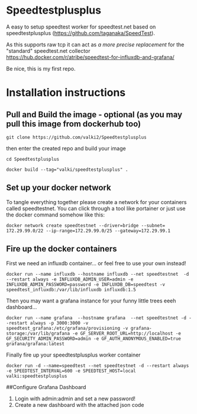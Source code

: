 # Speedtestplusplus

A easy to setup speedtest worker for speedtest.net based on speedtestplusplus (https://github.com/taganaka/SpeedTest). 

As this supports raw tcp it can act as *a more precise replacement* for the "standard" speedtest.net collector https://hub.docker.com/r/atribe/speedtest-for-influxdb-and-grafana/

Be nice, this is my first repo.


# Installation instructions
## Pull and Build the image - optional (as you may pull this image from dockerhub too)
`git clone https://github.com/valki2/Speedtestplusplus`

then enter the created repo and build your image

`cd Speedtestplusplus`

`docker build --tag="valki/speedtestplusplus" .`


## Set up your docker network
To tangle everything together please create a network for your containers called speedtestnet. You can click through a tool like portainer or just use the docker command somehow like this:
```
docker network create speedtestnet --driver=bridge --subnet=	172.29.99.0/22 --ip-range=172.29.99.0/25 --gateway=172.29.99.1 
  ```
    
## Fire up the docker containers
First we need an influxdb container... or feel free to use your own instead!

`docker run --name influxdb --hostname influxdb --net speedtestnet  -d --restart always -e INFLUXDB_ADMIN_USER=admin -e INFLUXDB_ADMIN_PASSWORD=password -e INFLUXDB_DB=speedtest -v speedtest_influxdb:/var/lib/influxdb influxdb:1.5`

Then you may want a grafana instance for your funny little trees eeeh dashboard...

`docker run --name grafana  --hostname grafana  --net speedtestnet -d --restart always -p 3000:3000 -v speedtest_grafana:/etc/grafana/provisioning -v grafana-storage:/var/lib/grafana -e GF_SERVER_ROOT_URL=http://localhost -e GF_SECURITY_ADMIN_PASSWORD=admin -e GF_AUTH_ANONYMOUS_ENABLED=true grafana/grafana:latest`

Finally fire up your speedtestplusplus worker container

`docker run -d --name=speedtest --net speedtestnet -d --restart always  -e SPEEDTEST_INTERVAL=600 -e SPEEDTEST_HOST=local  valki:speedtestplusplus`

##Configure Grafana Dashboard
1. Login with admin:admin and set a new password!
2. Create a new dashboard with the attached json code



